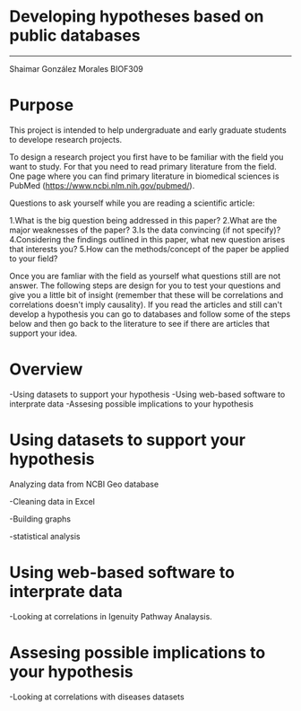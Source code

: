 # Developing hypotheses based on public databases
---

Shaimar González Morales
BIOF309

# Purpose

This project is intended to help undergraduate and early graduate students to develope research projects.

To design a research project you first have to be familiar with the field you want to study. For that you need to read primary literature from the field. One page where you can find primary literature in biomedical sciences is PubMed (https://www.ncbi.nlm.nih.gov/pubmed/). 

Questions to ask yourself while you are reading a scientific article:

1.What is the big question being addressed in this paper?
2.What are the major weaknesses of the paper?
3.Is the data convincing (if not specify)?
4.Considering the findings outlined in this paper, what new question arises that
interests you?
5.How can the methods/concept of the paper be applied to your field?

Once you are famliar with the field as yourself what questions still are not answer. The following steps are design for you to test your questions and give you a little bit of insight (remember that these will be correlations and correlations doesn't imply causality). If you read the articles and still can't develop a hypothesis you can go to databases and follow some of the steps below and then go back to the literature to see if there are articles that support your idea.

# Overview

-Using datasets to support your hypothesis
-Using web-based software to interprate data
-Assesing possible implications to your hypothesis


# Using datasets to support your hypothesis

Analyzing data from NCBI Geo database

-Cleaning data in Excel

-Building graphs

-statistical analysis

# Using web-based software to interprate data

-Looking at correlations in Igenuity Pathway Analaysis. 

# Assesing possible implications to your hypothesis

-Looking at correlations with diseases datasets
